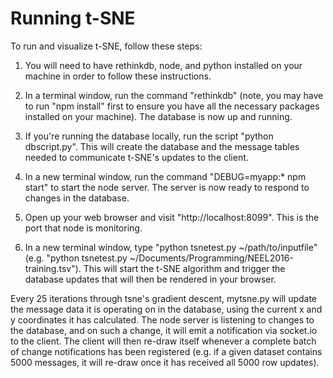 Running t-SNE
=============

To run and visualize t-SNE, follow these steps:

1. You will need to have rethinkdb, node, and python installed on your machine in order to follow these instructions.

2. In a terminal window, run the command "rethinkdb" (note, you may have to run "npm install" first to ensure you have all the necessary packages installed on your machine). The database is now up and running.

3. If you're running the database locally, run the script "python dbscript.py". This will create the database and the message tables needed to communicate t-SNE's updates to the client.

4. In a new terminal window, run the command "DEBUG=myapp:* npm start" to start the node server. The server is now ready to respond to changes in the database.

5. Open up your web browser and visit "http://localhost:8099". This is the port that node is monitoring.

6. In a new terminal window, type "python tsnetest.py ~/path/to/inputfile" (e.g. "python tsnetest.py ~/Documents/Programming/NEEL2016-training.tsv"). This will start the t-SNE algorithm and trigger the database updates that will then be rendered in your browser.  

Every 25 iterations through tsne's gradient descent, mytsne.py will update the message data it is operating on in the database, using the current x and y coordinates it has calculated. The node server is listening to changes to the database, and on such a change, it will emit a notification via socket.io to the client. The client will then re-draw itself whenever a complete batch of change notifications has been registered (e.g. if a given dataset contains 5000 messages, it will re-draw once it has received all 5000 row updates).